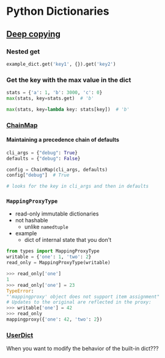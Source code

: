 # Python Dictionaries

## [Deep copying](https://fullchee.github.io/notes/backend/python/custom-classes/?h=shallow#deep-copying)

### Nested get

```python
example_dict.get('key1', {}).get('key2')
```

### Get the key with the max value in the dict

```python
stats = {'a': 1, 'b': 3000, 'c': 0}
max(stats, key=stats.get)  # 'b'

max(stats, key=lambda key: stats[key])  # 'b'
```

### [ChainMap](https://florimond.dev/en/posts/2018/07/a-practical-usage-of-chainmap-in-python/#example-the-shopping-inventory)

#### Maintaining a precedence chain of defaults

```python
cli_args = {"debug": True}
defaults = {"debug": False}

config = ChainMap(cli_args, defaults)
config["debug"]  # True

# looks for the key in cli_args and then in defaults
```

###  `MappingProxyType`

- read-only immutable dictionaries
- not hashable
    - unlike `namedtuple`
- example
    - dict of internal state that you don't 

```python
from types import MappingProxyType
writable = {'one': 1, 'two': 2}
read_only = MappingProxyType(writable)

>>> read_only['one']
1
>>> read_only['one'] = 23
TypeError:
"'mappingproxy' object does not support item assignment"
# Updates to the original are reflected in the proxy:
>>> writable['one'] = 42
>>> read_only
mappingproxy({'one': 42, 'two': 2})
```

### [UserDict](https://realpython.com/python-collections-module/#customizing-built-ins-userstring-userlist-and-userdict)

When you want to modify the behavior of the built-in dict???
